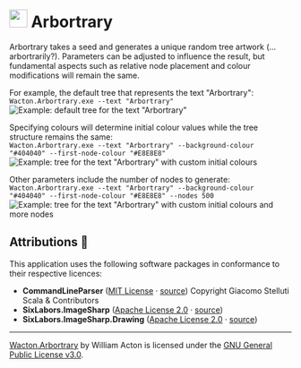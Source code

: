 # <img src="https://gitlab.com/Wacton/Arbortrary/raw/main/Arbortrary/Resources/Arbortrary.png" width="32" height="32"> Arbortrary
Arbortrary takes a seed and generates a unique random tree artwork (... arbortrarily?). Parameters can be adjusted to influence the result, but fundamental aspects such as relative node placement and colour modifications will remain the same.

For example, the default tree that represents the text "Arbortrary":<br>
`Wacton.Arbortrary.exe --text "Arbortrary"`
![Example: default tree for the text "Arbortrary"](Resources/example-1_default.png "Example: default tree for the text \"Arbortrary\"")

Specifying colours will determine initial colour values while the tree structure remains the same:<br>
`Wacton.Arbortrary.exe --text "Arbortrary" --background-colour "#404040" --first-node-colour "#E8E8E8"`
![Example: tree for the text "Arbortrary" with custom initial colours](Resources/example-2_initial-colours.png "Example: tree for the text \"Arbortrary\" with custom initial colours")

Other parameters include the number of nodes to generate:<br>
`Wacton.Arbortrary.exe --text "Arbortrary" --background-colour "#404040" --first-node-colour "#E8E8E8" --nodes 500`
![Example: tree for the text "Arbortrary" with custom initial colours and more nodes](Resources/example-3_initial-colours-more-nodes.png "Example: tree for the text \"Arbortrary\" with custom initial colours and more nodes")

## Attributions 🙇
This application uses the following software packages in conformance to their respective licences:

- **CommandLineParser** ([MIT License](https://github.com/commandlineparser/commandline/blob/master/License.md) · [source](https://github.com/commandlineparser/commandline))
Copyright Giacomo Stelluti Scala & Contributors
- **SixLabors.ImageSharp** ([Apache License 2.0](https://github.com/SixLabors/ImageSharp/blob/master/LICENSE) · [source](https://github.com/SixLabors/ImageSharp))
- **SixLabors.ImageSharp.Drawing** ([Apache License 2.0](https://github.com/SixLabors/ImageSharp.Drawing/blob/master/LICENSE) · [source](https://github.com/SixLabors/ImageSharp.Drawing))

---

[Wacton.Arbortrary](https://gitlab.com/Wacton/arbortrary) by William Acton is licensed under the [GNU General Public License v3.0](https://gitlab.com/Wacton/arbortrary/-/blob/main/LICENSE).
